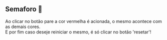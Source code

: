 <h2>Semaforo 🚦</h2>

<p>
	Ao clicar no botão pare a cor vermelha é acionada, o mesmo acontece com as demais cores.<br/>
	E por fim caso deseje reiniciar o mesmo, é só clicar no botão 'resetar'!
</p>
